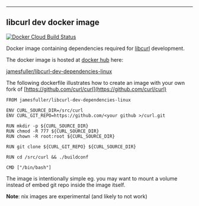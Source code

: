 -----------------------------------------
libcurl dev docker image
-----------------------------------------

[![Docker Cloud Build Status](https://img.shields.io/docker/cloud/build/jamesfuller/libcurl-dev-dependencies-linux.svg)](https://cloud.docker.com/repository/docker/jamesfuller/libcurl-dev-dependencies-linux/builds)

Docker image containing dependencies required for [libcurl](https://curl.haxx.se) development.

The docker image is hosted at [docker hub](https://hub.docker.com) here:

[jamesfuller/libcurl-dev-dependencies-linux](https://cloud.docker.com/repository/docker/jamesfuller/libcurl-dev-dependencies-linux)


The following dockerfile illustrates how to create an image with your own fork of [https://github.com/curl/curl](https://github.com/curl/curl)

```
FROM jamesfuller/libcurl-dev-dependencies-linux

ENV CURL_SOURCE_DIR=/src/curl
ENV CURL_GIT_REPO=https://github.com/<your github >/curl.git

RUN mkdir -p ${CURL_SOURCE_DIR}
RUN chmod -R 777 ${CURL_SOURCE_DIR}
RUN chown -R root:root ${CURL_SOURCE_DIR}

RUN git clone ${CURL_GIT_REPO} ${CURL_SOURCE_DIR}

RUN cd /src/curl && ./buildconf

CMD ["/bin/bash"]
```

The image is intentionally simple eg. you may want to mount a volume instead of embed git repo inside the image itself.

**Note**: nix images are experimental (and likely to not work)
